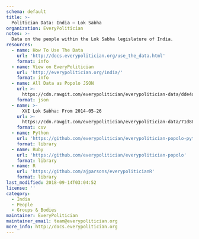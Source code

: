 ```yaml
---
schema: default
title: >-
  Politician Data: India — Lok Sabha
organization: EveryPolitician
notes: >-
  Data on the people within the Lok Sabha legislature of India.
resources:
  - name: How To Use The Data
    url: 'http://docs.everypolitician.org/use_the_data.html'
    format: info
  - name: View on EveryPolitician
    url: 'http://everypolitician.org/india/'
    format: info
  - name: All Data as Popolo JSON
    url: >-
      https://cdn.rawgit.com/everypolitician/everypolitician-data/dde4a185877d8b218a85f0b1ac16c452d2101397/data/India/Lok_Sabha/ep-popolo-v1.0.json
    format: json
  - name: >-
      XVI Lok Sabha: From 2014-05-26
    url: >-
      https://cdn.rawgit.com/everypolitician/everypolitician-data/71d88831e98011b12fe0c8b507db924962ab5f07/data/India/Lok_Sabha/term-16.csv
    format: csv
  - name: Python
    url: 'https://github.com/everypolitician/everypolitician-popolo-python'
    format: library
  - name: Ruby
    url: 'https://github.com/everypolitician/everypolitician-popolo'
    format: library
  - name: R
    url: 'https://github.com/ajparsons/everypoliticianR'
    format: library
last_modified: 2018-09-14T03:04:52
license: ''
category:
  - India
  - People
  - Groups & Bodies
maintainer: EveryPolitician
maintainer_email: team@everypolitician.org
more_info: http://docs.everypolitician.org
---
```

